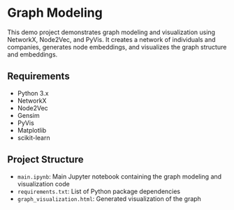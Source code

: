 # Graph Modeling

This demo project demonstrates graph modeling and visualization using NetworkX, Node2Vec, and PyVis. It creates a network of individuals and companies, generates node embeddings, and visualizes the graph structure and embeddings.

## Requirements

- Python 3.x
- NetworkX
- Node2Vec
- Gensim
- PyVis
- Matplotlib
- scikit-learn


## Project Structure

- `main.ipynb`: Main Jupyter notebook containing the graph modeling and visualization code
- `requirements.txt`: List of Python package dependencies
- `graph_visualization.html`: Generated visualization of the graph 